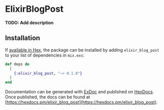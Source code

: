 # ElixirBlogPost

**TODO: Add description**

## Installation

If [available in Hex](https://hex.pm/docs/publish), the package can be installed
by adding `elixir_blog_post` to your list of dependencies in `mix.exs`:

```elixir
def deps do
  [
    {:elixir_blog_post, "~> 0.1.0"}
  ]
end
```

Documentation can be generated with [ExDoc](https://github.com/elixir-lang/ex_doc)
and published on [HexDocs](https://hexdocs.pm). Once published, the docs can
be found at [https://hexdocs.pm/elixir_blog_post](https://hexdocs.pm/elixir_blog_post).

